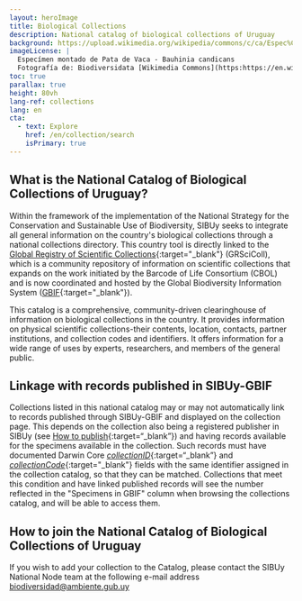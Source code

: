 ```yaml
---
layout: heroImage
title: Biological Collections
description: National catalog of biological collections of Uruguay
background: https://upload.wikimedia.org/wikipedia/commons/c/ca/Espec%C3%ADmen_montado_de_Pata_de_Vaca_-_Bauhinia_candicans_%28%3DBauhinia_forficata%29_del_MNHN-Uruguay.jpg
imageLicense: |
  Especímen montado de Pata de Vaca - Bauhinia candicans
  Fotografía de: Biodiversidata [Wikimedia Commons](https:https://en.wikipedia.org/wiki/en:National_Museum_of_Natural_History,_Uruguay)
toc: true
parallax: true
height: 80vh
lang-ref: collections
lang: en
cta:
  - text: Explore
    href: /en/collection/search
    isPrimary: true
---
```


## What is the National Catalog of Biological Collections of Uruguay?

Within the framework of the implementation of the National Strategy for the Conservation and Sustainable Use of Biodiversity, SIBUy seeks to integrate all general information on the country's biological collections through a national collections directory. This country tool is directly linked to the [Global Registry of Scientific Collections](https://scientific-collections.gbif.org/es/){:target="_blank"} (GRSciColl), which is a community repository of information on scientific collections that expands on the work initiated by the Barcode of Life Consortium (CBOL) and is now coordinated and hosted by the Global Biodiversity Information System ([GBIF]([url](https://www.gbif.org/)){:target="_blank"}).

This catalog is a comprehensive, community-driven clearinghouse of information on biological collections in the country. It provides information on physical scientific collections-their contents, location, contacts, partner institutions, and collection codes and identifiers. It offers information for a wide range of uses by experts, researchers, and members of the general public.

## Linkage with records published in SIBUy-GBIF

Collections listed in this national catalog may or may not automatically link to records published through SIBUy-GBIF and displayed on the collection page. This depends on the collection also being a registered publisher in SIBUy (see [How to publish](/en/resources/manual-IPT/){:target=“_blank”}) and having records available for the specimens available in the collection. Such records must have documented Darwin Core [*collectionID*](/en/resources/darwin-core/#collectionID){:target=“_blank”} and [*collectionCode*](/en/resources/darwin-core/#collectionCode){:target="_blank"} fields with the same identifier assigned in the collection catalog, so that they can be matched. Collections that meet this condition and have linked published records will see the number reflected in the "Specimens in GBIF" column when browsing the collections catalog, and will be able to access them.

## How to join the National Catalog of Biological Collections of Uruguay

If you wish to add your collection to the Catalog, please contact the SIBUy National Node team at the following e-mail address [biodiversidad@ambiente.gub.uy](mailto:biodiversidad@ambiente.gub.uy)
